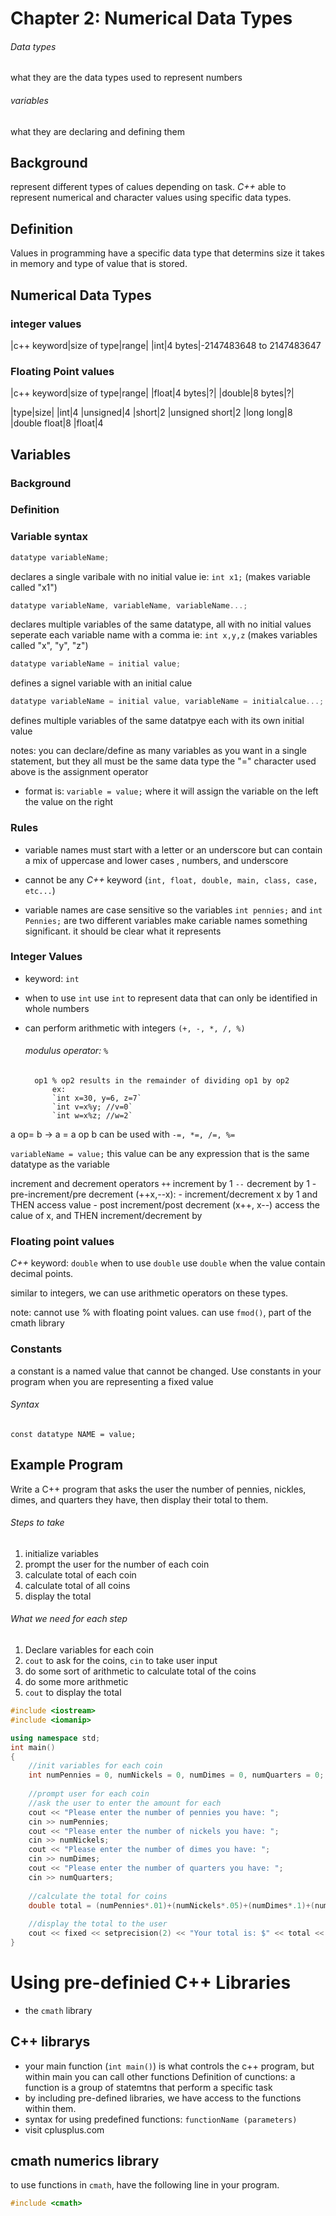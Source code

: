 # Chapter 2: Numerical Data Types
###### Data types
what they are
the data types used to represent numbers


###### variables
what they are 
declaring and defining them
## Background
represent different types of calues depending on task. *C++* able to represent numerical and character values using specific data types.
## Definition
Values in programming have a specific data type that determins size it takes in memory and type of value that is stored.

## Numerical Data Types
### integer values
|c++ keyword|size of type|range|
|int|4 bytes|-2147483648 to 2147483647
### Floating Point values
|c++ keyword|size of type|range|
|float|4 bytes|?|
|double|8 bytes|?|

|type|size|
|int|4
|unsigned|4
|short|2
|unsigned short|2
|long long|8
|double float|8
|float|4

## Variables
### Background
### Definition


### Variable syntax
```c++
datatype variableName;
```
declares a single varibale with no initial value
ie: `int x1;` (makes variable called "x1")

```c++
datatype variableName, variableName, variableName...;
```
declares multiple variables of the same datatype, all with no initial values
seperate each variable name with a comma
ie: `int x,y,z` (makes variables called "x", "y", "z")

```c++
datatype variableName = initial value;
```
defines a signel variable with an initial calue

```c++
datatype variableName = initial value, variableName = initialcalue...;
```
defines multiple variables of the same datatpye each with its own initial value

notes:
you can declare/define as many variables as you want in a single statement, but they all must be the same data type
the "=" character used above is the assignment operator
- format is: `variable = value;` where it will assign the variable on the left the value on the right


### Rules
- variable names must start with a letter or an underscore but can contain a mix of uppercase and lower cases , numbers, and underscore

- cannot be any *C++* keyword (`int, float, double, main, class, case, etc...`)

- variable names are case sensitive
	so the variables `int pennies;` and `int Pennies;` are two different variables
	make cariable names something significant. it should be clear what it represents

### Integer Values
- keyword: `int`
- when to use `int`
	use `int` to represent data that can only be identified in whole numbers

- can perform arithmetic with integers `(+, -, *, /, %)`
	
	###### modulus operator: `%`
		op1 % op2 results in the remainder of dividing op1 by op2
			ex:
			`int x=30, y=6, z=7`
			`int v=x%y; //v=0`
			`int w=x%z; //w=2`

a op= b → a = a op b
can be used with `-=, *=, /=, %=`

`variableName = value;`
	this value can be any expression that is the same datatype as the variable

increment and decrement operators
	`++` increment by 1
	`--` decrement by 1
	- pre-increment/pre decrement (++x,--x):
	- increment/decrement x by 1 and THEN access value
	- post increment/post decrement (x++, x--) access the calue of x, and THEN increment/decrement by 

### Floating point values
*C++* keyword: `double`
when to use `double`
	use `double` when the value contain decimal points.

similar to integers, we can use arithmetic operators on these types.

note:
	cannot use % with floating point values.
	can use `fmod()`, part of the cmath library

### Constants
a constant is a named value that cannot be changed.
Use constants in your program when you are representing a fixed value

###### Syntax
`const datatype NAME = value;`



## Example Program
Write a C++ program that asks the user the number of pennies, nickles, dimes, and quarters they have, then display their total to them.

###### Steps to take
1) initialize variables
2) prompt the user for the number of each coin
3) calculate total of each coin
4) calculate total of all coins
5) display the total

###### What we need for each step
1) Declare variables for each coin
2) `cout` to ask for the coins, `cin` to take user input
3) do some sort of arithmetic to calculate total of the coins
4) do some more arithmetic
5) `cout` to display the total

```c++
#include <iostream>
#include <iomanip>

using namespace std;
int main()
{
	//init variables for each coin
	int numPennies = 0, numNickels = 0, numDimes = 0, numQuarters = 0;
	
	//prompt user for each coin
	//ask the user to enter the amount for each
	cout << "Please enter the number of pennies you have: ";
	cin >> numPennies;
	cout << "Please enter the number of nickels you have: ";
	cin >> numNickels;
	cout << "Please enter the number of dimes you have: ";
	cin >> numDimes;
	cout << "Please enter the number of quarters you have: ";
	cin >> numQuarters;
	
	//calculate the total for coins
	double total = (numPennies*.01)+(numNickels*.05)+(numDimes*.1)+(numQuarters*.25);
	
	//display the total to the user
	cout << fixed << setprecision(2) << "Your total is: $" << total << "\n"
}
```


# Using pre-definied C++ Libraries
- the `cmath` library
## C++ librarys
- your main function (`int main()`) is what controls the c++ program, but within main you can call other functions
	Definition of cunctions: a function is a group of statemtns that perform a specific task
- by including pre-defined libraries, we have access to the functions within them. 
- syntax for using predefined functions: `functionName (parameters)`
- visit cplusplus.com

## cmath numerics library
to use functions in `cmath`, have the following line in your program.
```c++
#include <cmath>
```
